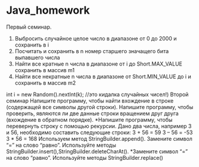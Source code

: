# Java_homework
Первый семинар.
1. Выбросить случайное целое число в диапазоне от 0 до 2000 и сохранить в i
2. Посчитать и сохранить в n номер старшего значащего бита выпавшего числа
3. Найти все кратные n числа в диапазоне от i до Short.MAX_VALUE сохранить в массив m1
4. Найти все некратные n числа в диапазоне от Short.MIN_VALUE до i и сохранить в массив m2

int i = new Random().nextInt(k); //это кидалка случайных чисел!)
 Второй семинар
 Напишите программу, чтобы найти вхождение в строке (содержащей все символы другой строки).
Напишите программу, чтобы проверить, являются ли две данные строки вращением друг друга (вхождение в обратном порядке).
*Напишите программу, чтобы перевернуть строку с помощью рекурсии.
Дано два числа, например 3 и 56, необходимо составить следующие строки: 3 + 56 = 59 3 – 56 = -53 3 * 56 = 168 Используем метод StringBuilder.append().
Замените символ “=” на слово “равно”. Используйте методы StringBuilder.insert(),StringBuilder.deleteCharAt().
*Замените символ “=” на слово “равно”. Используйте методы StringBuilder.replace()
